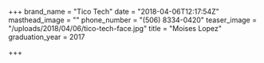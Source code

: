 +++
brand_name = "Tico Tech"
date = "2018-04-06T12:17:54Z"
masthead_image = ""
phone_number = "(506) 8334-0420"
teaser_image = "/uploads/2018/04/06/tico-tech-face.jpg"
title = "Moises Lopez"
graduation_year = 2017

+++
